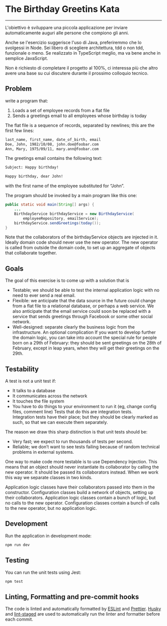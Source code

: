 # The Birthday Greetins Kata

---

L'obiettivo è sviluppare una piccola applicazione per inviare automaticamente auguri alle persone che compiono gli anni.

Anche se l'esercizio suggerisce l'uso di Java, preferiremmo che lo svolgessi in Node. Sei libero di scegliere architettura, tdd o non tdd, funzionale o meno. Se realizzato in TypeScript meglio, ma va bene anche in semplice JavaScript.

Non è richiesto di completare il progetto al 100%, ci interessa più che altro avere una base su cui discutere durante il prossimo colloquio tecnico.

## Problem

write a program that:

1. Loads a set of employee records from a flat file
2. Sends a greetings email to all employees whose birthday is today

The flat file is a sequence of records, separated by newlines; this are the first few lines:

```bash
last_name, first_name, date_of_birth, email
Doe, John, 1982/10/08, john.doe@foobar.com
Ann, Mary, 1975/09/11, mary.ann@foobar.com
```

The greetings email contains the following text:

```bash
Subject: Happy birthday!

Happy birthday, dear John!
```

with the first name of the employee substituted for “John”.

The program should be invoked by a main program like this one:

```java
public static void main(String[] args) {
    ...
    BirthdayService birthdayService = new BirthdayService(
        employeeRepository, emailService);
    birthdayService.sendGreetings(today());
}
```

Note that the collaborators of the birthdayService objects are injected in it. Ideally domain code should never use the new operator. The new operator is called from outside the domain code, to set up an aggregate of objects that collaborate together.

## Goals

The goal of this exercise is to come up with a solution that is

- Testable; we should be able to test the internal application logic with no need to ever send a real email.
- Flexible: we anticipate that the data source in the future could change from a flat file to a relational database, or perhaps a web service. We also anticipate that the email service could soon be replaced with a service that sends greetings through Facebook or some other social network.
- Well-designed: separate clearly the business logic from the infrastructure.
  An optional complication
  If you want to develop further the domain logic, you can take into account the special rule for people born on a 29th of February: they should be sent greetings on the 28th of February, except in leap years, when they will get their greetings on the 29th.

## Testability

A test is not a unit test if:

- It talks to a database
- It communicates across the network
- It touches the file system
- You have to do things to your environment to run it (eg, change config files, comment line)
  Tests that do this are integration tests.  
  Integration tests have their place; but they should be clearly marked as such, so that we can execute them separately.

The reason we draw this sharp distinction is that unit tests should be:

- Very fast; we expect to run thousands of tests per second.
- Reliable; we don’t want to see tests failing because of random technical problems in external systems.

One way to make code more testable is to use Dependency Injection. This means that an object should never instantiate its collaborator by calling the new operator. It should be passed its collaborators instead. When we work this way we separate classes in two kinds.

Application logic classes have their collaborators passed into them in the constructor.
Configuration classes build a network of objects, setting up their collaborators.
Application logic classes contain a bunch of logic, but no calls to the new operator. Configuration classes contain a bunch of calls to the new operator, but no application logic.

## Development

Run the application in development mode:

```javascript
npm run dev
```

## Testing

You can run the unit tests using Jest:

```javascript
npm test
```

## Linting, Formatting and pre-commit hooks

The code is linted and automatically formatted by [ESLint](https://eslint.org/) and [Prettier](https://prettier.io/). [Husky](https://typicode.github.io/husky/#/) and [lint-staged](https://www.npmjs.com/package/lint-staged) are used to automatically run the linter and formatter before each commit.
